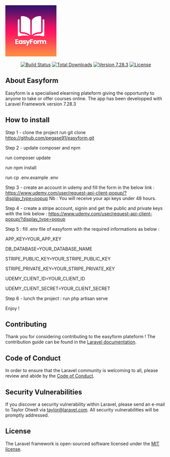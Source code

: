 <img src="images/logo.png" >
<p align="center">
<a href="https://travis-ci.org/laravel/framework"><img src="https://travis-ci.org/laravel/framework.svg" alt="Build Status"></a>
<a href="https://packagist.org/packages/laravel/framework"><img src="https://poser.pugx.org/laravel/framework/d/total.svg" alt="Total Downloads"></a>
<a href="https://packagist.org/packages/laravel/framework#v7.28.3"><img src="https://poser.pugx.org/laravel/framework/v/stable.svg" alt="Version 7.28.3"></a>
<a href="https://packagist.org/packages/laravel/framework"><img src="https://poser.pugx.org/laravel/framework/license.svg" alt="License"></a>
</p>

## About Easyform

Easyform is a specialised elearning plateform giving the opportunity to anyone to take or offer courses online.
The app has been developped with Laravel Framework version 7.28.3

## How to install

Step 1 - clone the project
run git clone https://github.com/pegase91/easyform.git

Step 2 - update composer and npm

run composer update

run npm install

run cp .env.example .env


Step 3 - create an account in udemy and fill the form in the below link :
https://www.udemy.com/user/request-api-client-popup/?display_type=popup
Nb : You will receive your api keys under 48 hours.

Step 4 - create a stripe account, signin and get the public and private keys with the link below :
https://www.udemy.com/user/request-api-client-popup/?display_type=popup

Step 5 : fill .env file of easyform with the required informations as below :

APP_KEY=YOUR_APP_KEY

DB_DATABASE=YOUR_DATABASE_NAME


STRIPE_PUBLIC_KEY=YOUR_STRIPE_PUBLIC_KEY

STRIPE_PRIVATE_KEY=YOUR_STRIPE_PRIVATE_KEY


UDEMY_CLIENT_ID=YOUR_CLIENT_ID

UDEMY_CLIENT_SECRET=YOUR_CLIENT_SECRET


Step 6 - lunch the project :
run php artisan  serve

Enjoy ! 

## Contributing

Thank you for considering contributing to the easyform plateform ! The contribution guide can be found in the [Laravel documentation](https://laravel.com/docs/contributions).

## Code of Conduct

In order to ensure that the Laravel community is welcoming to all, please review and abide by the [Code of Conduct](https://laravel.com/docs/contributions#code-of-conduct).

## Security Vulnerabilities

If you discover a security vulnerability within Laravel, please send an e-mail to Taylor Otwell via [taylor@laravel.com](mailto:taylor@laravel.com). All security vulnerabilities will be promptly addressed.

## License

The Laravel framework is open-sourced software licensed under the [MIT license](https://opensource.org/licenses/MIT).
